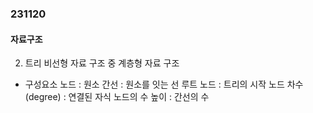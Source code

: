 ### 231120
#### 자료구조

2. 트리
비선형 자료 구조 중 계층형 자료 구조
- 구성요소
노드 : 원소
간선 : 원소를 잇는 선
루트 노드 : 트리의 시작 노드
차수(degree) : 연결된 자식 노드의 수
높이 : 간선의 수
